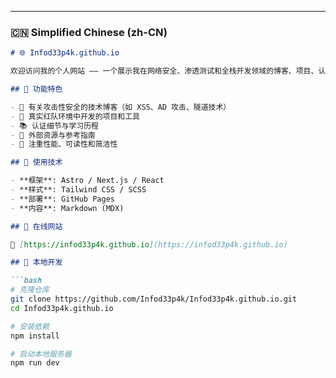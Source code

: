 
---

### 🇨🇳 Simplified Chinese (zh-CN)
```markdown
# 🌐 Infod33p4k.github.io

欢迎访问我的个人网站 —— 一个展示我在网络安全、渗透测试和全栈开发领域的博客、项目、认证和研究的数字作品集。

## 📌 功能特色

- 📝 有关攻击性安全的技术博客（如 XSS、AD 攻击、隧道技术）
- 💼 真实红队环境中开发的项目和工具
- 📚 认证细节与学习历程
- 🔗 外部资源与参考指南
- 🌙 注重性能、可读性和简洁性

## 🚀 使用技术

- **框架**: Astro / Next.js / React
- **样式**: Tailwind CSS / SCSS
- **部署**: GitHub Pages
- **内容**: Markdown (MDX)

## 📄 在线网站

🔗 [https://infod33p4k.github.io](https://infod33p4k.github.io)

## 📁 本地开发

```bash
# 克隆仓库
git clone https://github.com/Infod33p4k/Infod33p4k.github.io.git
cd Infod33p4k.github.io

# 安装依赖
npm install

# 启动本地服务器
npm run dev
